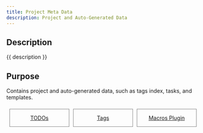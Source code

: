 ```yaml
---
title: Project Meta Data
description: Project and Auto-Generated Data
---
```


## Description

{{ description }}

## Purpose

Contains project and auto-generated data, such as tags index, tasks, and templates.


<style>
.outter-container {
  padding: 0.5rem;
  display: grid;
  grid-template-columns: 1fr 1fr 1fr; /* Fractional  */
  gap: 10px;
    /* column-gap: 10px; 
    row-gap: 20px; */

}

.item-00 {
  text-align: center;
  border: 0.25px solid gray;
}
</style>

<div class="outter-container">
    <div class="item-00 box1"><a href="TaskList/"><p>TODOs</p></a></div>
    <div class="item-00 box1"><a href="tags/"><p>Tags</p></a></div>
    <div class="item-00 box1"><a href="macros/"><p>Macros Plugin</p></a></div>
</div>

